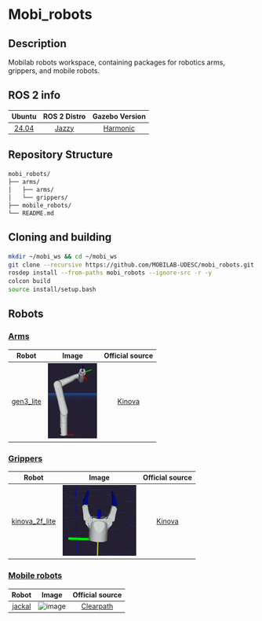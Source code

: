 # Mobi_robots
## Description
Mobilab robots workspace, containing packages for robotics arms, grippers, and mobile robots.

## ROS 2 info
|Ubuntu|ROS 2 Distro|Gazebo Version|
|:----:|:---------------:|:------------:|
|[24.04](https://ubuntu.com/blog/tag/ubuntu-24-04-lts)|[Jazzy](https://docs.ros.org/en/jazzy/index.html)|[Harmonic](https://gazebosim.org/docs/harmonic/getstarted/)|

## Repository Structure
```tree
mobi_robots/
├── arms/
│   ├── arms/
│   └── grippers/
├── mobile_robots/
└── README.md
```

## Cloning and building
``` bash
mkdir ~/mobi_ws && cd ~/mobi_ws
git clone --recursive https://github.com/MOBILAB-UDESC/mobi_robots.git
rosdep install --from-paths mobi_robots --ignore-src -r -y
colcon build
source install/setup.bash
```

## Robots
### [Arms](https://github.com/MOBILAB-UDESC/arms)
|Robot|Image|Official source|
|:---:|:---:|:-------------:|
|[gen3_lite](https://github.com/MOBILAB-UDESC/arms/tree/main/gen3_lite)|<img src="https://raw.githubusercontent.com/MOBILAB-UDESC/arms/main/gen3_lite/gen3_lite.png" alt="gen3_lite" width="100"/>|[Kinova](https://github.com/Kinovarobotics/ros2_kortex/tree/main)|

### [Grippers](https://github.com/MOBILAB-UDESC/arms/tree/main/grippers)
|Robot|Image|Official source|
|:---:|:---:|:-------------:|
|[kinova_2f_lite](https://github.com/MOBILAB-UDESC/arms/tree/main/gen3_lite)|<img src="https://raw.githubusercontent.com/MOBILAB-UDESC/arms/main/grippers/kinova_2f_lite/kinova_2f_lite.png" alt="gen3_lite" width="150"/>|[Kinova](https://github.com/Kinovarobotics/ros2_kortex/tree/main)|

### [Mobile robots]()
|Robot|Image|Official source|
|:---:|:---:|:-------------:|
|[jackal]()|![image]()|[Clearpath](https://github.com/jackal)|

